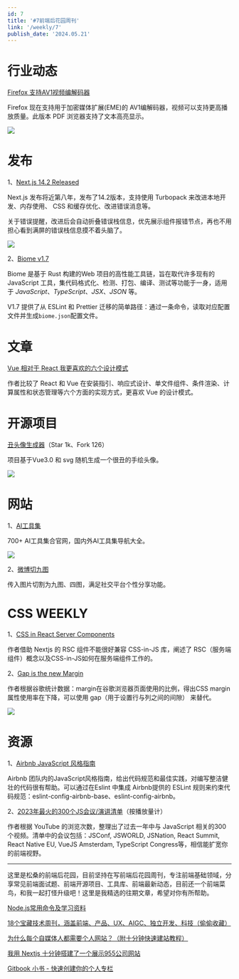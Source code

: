 ```yaml
---
id: 7
title: '#7前端后花园周刊'
link: '/weekly/7'
publish_date: '2024.05.21'
---
```

# 行业动态

[Firefox](https://www.mozilla.org/en-US/firefox/125.0.1/releasenotes/)[ 支持AV1视频编解码器](https://www.mozilla.org/en-US/firefox/125.0.1/releasenotes/)

Firefox 现在支持用于加密媒体扩展(EME)的 AV1编解码器，视频可以支持更高播放质量。此版本 PDF 浏览器支持了文本高亮显示。

![](https://s2.loli.net/2024/04/21/qxz7jovcXJiHONK.png)

# 发布

1、[Next.js 14.2 Released](https://javascriptweekly.com/link/154028/web)

Next.js 发布将近第八年，发布了14.2版本，支持使用 Turbopack 来改进本地开发、内存使用、 CSS 和缓存优化、改进错误消息等。

关于错误提醒，改进后会自动折叠错误栈信息，优先展示组件报错节点，再也不用担心看到满屏的错误栈信息摸不着头脑了。

![](https://s2.loli.net/2024/04/21/ApZcxrJay7RiNC8.png)

2、[Biome v1.7](https://biomejs.dev/blog/biome-v1-7/)

Biome 是基于 Rust 构建的Web 项目的高性能工具链，旨在取代许多现有的 JavaScript 工具，集代码格式化、检测、打包、编译、测试等功能于一身，适用于 *JavaScript*、*TypeScript*、*JSX*、*JSON* 等。

V1.7 提供了从 ESLint 和 Prettier 迁移的简单路径：通过一条命令，读取对应配置文件并生成`biome.json`配置文件。

# 文章

[Vue 相对于 React 我更喜欢的六个设计模式](https://jaydevm.hashnode.dev/things-that-i-like-better-in-vue-than-in-react)

作者比较了 React 和 Vue 在安装指引、响应式设计、单文件组件、条件渲染、计算属性和状态管理等六个方面的实现方式，更喜欢 Vue 的设计模式。

# 开源项目

[丑头像生成器](https://github.com/txstc55/ugly-avatar)（Star 1k、Fork 126）

项目基于Vue3.0 和 svg 随机生成一个很丑的手绘头像。

![](https://s2.loli.net/2024/04/21/se7CajkgbZ6pTUt.png)

# 网站

1、[AI工具集](https://ai-bot.cn/)

700+ AI工具集合官网，国内外AI工具集导航大全。

![](https://s2.loli.net/2024/04/21/13JBpPvU64tNuae.png)

2、[微博切九图](https://v.magiconch.com/sns-image)

传入图片切割为九图、四图，满足社交平台个性分享功能。

# CSS WEEKLY

1、[CSS in React Server Components](https://www.joshwcomeau.com/react/css-in-rsc/#introduction)

作者借助 Nextjs 的 RSC 组件不能很好兼容 CSS-in-JS 库，阐述了 RSC（服务端组件）概念以及CSS-in-JS如何在服务端组件工作的。

2、[Gap is the new Margin](https://frontendmasters.com/blog/gap-is-the-new-margin/)

作者根据谷歌统计数据：margin在谷歌浏览器页面使用的比例，得出CSS margin 属性使用率在下降，可以使用 gap（用于设置行与列之间的间隙） 来替代。

![](https://s2.loli.net/2024/04/21/7ET9ksnY3gVScyZ.png)

# 资源

1、[Airbnb JavaScript 风格指南](https://github.com/airbnb/javascript)

Airbnb 团队内的JavaScript风格指南，给出代码规范和最佳实践，对编写整洁健壮的代码很有帮助。可以通过在Eslint 中集成 Airbnb提供的 ESLint 规则来约束代码规范：eslint-config-airbnb-base、eslint-config-airbnb。

2、[2023年最火的300个JS会议/演讲清单](https://techtalksweekly.substack.com/p/ttw-extra-3-all-javascript-conference)（按播放量计）

作者根据 YouTube 的浏览次数，整理出了过去一年中与 JavaScript 相关的300个视频。清单中的会议包括：JSConf, JSWORLD, JSNation, React Summit, React Native EU, VueJS Amsterdam, TypeScript Congress等，相信能扩宽你的前端视野。

---

这里是松桑的前端后花园，目前坚持在写前端后花园周刊，专注前端基础领域，分享常见前端面试题、前端开源项目、工具库、前端最新动态，目前还一个前端菜鸟，和我一起打怪升级吧！这里是我精选的往期文章，希望对你有所帮助。

[Node.js常用命令及学习资料](https://mp.weixin.qq.com/s/bzRboA0rKf9QWWMun0XrIw)

[18个宝藏技术周刊，涵盖前端、产品、UX、AIGC、独立开发、科技（偷偷收藏）](https://mp.weixin.qq.com/s/1Cwy_M7q2MlihjzLxntB-Q)

[为什么每个自媒体人都需要个人网站？（附十分钟快速建站教程）]([https://mp.weixin.qq.com/s/b5NyEapnan7qdeDQ2PWM9w](https://mp.weixin.qq.com/s/b5NyEapnan7qdeDQ2PWM9w))

[我用 Nextjs 十分钟搭建了一个展示955公司网站](https://mp.weixin.qq.com/s/a-AnAz6gL6aCCceYSmRgPA)

[Gitbook 小书 - 快速创建你的个人专栏](https://mp.weixin.qq.com/s/UPzJ53xHJDk4Asa6wENGKA)

